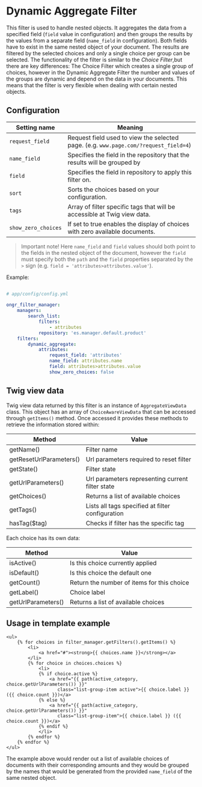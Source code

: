 # Dynamic Aggregate Filter

This filter is used to handle nested objects. It aggregates the data from a 
specified field (`field` value in configuration) and then groups the results 
by the values from a separate field (`name_field` in configuration). Both fields
have to exist in the same nested object of your document. The results are filtered
by the selected choices and only a single choice per group can be selected. The 
functionality of the filter is similar to the *Choice Filter*,but there are key 
differences: The Choice Filter which creates a single group of choices, however 
in the Dynamic Aggregate Filter the number and values of the groups are dynamic 
and depend on the data in your documents. This means that the filter is very 
flexible when dealing with certain nested objects.

## Configuration 

| Setting name           | Meaning                                                                              |
|------------------------|--------------------------------------------------------------------------------------|
| `request_field`        | Request field used to view the selected page. (e.g. `www.page.com/?request_field=4`) |
| `name_field`           | Specifies the field in the repository that the results will be grouped by            |
| `field`                | Specifies the field in repository to apply this filter on.                           |
| `sort`                 | Sorts the choices based on your configuration.                                       |
| `tags`                 | Array of filter specific tags that will be accessible at Twig view data.             |
| `show_zero_choices`    | If set to true enables the display of choices with zero available documents.         |

> Important note! Here `name_field` and `field` values should both point to the fields in the nested object of the
document, however the `field` must specify both the `path` and the `field` properties separated by the `>` sign 
(e.g. `field = 'attributes>attributes.value'`).

Example:
  
```yaml
  
# app/config/config.yml
  
ongr_filter_manager:
    managers:
        search_list:
            filters:
                - attributes
            repository: 'es.manager.default.product'
    filters:
        dynamic_aggregate:
            attributes:
                request_field: 'attributes'
                name_field: attributes.name
                field: attributes>attributes.value
                show_zero_choices: false
```  

## Twig view data

Twig view data returned by this filter is an instance of `AggregateViewData` class.
This object has an array of `ChoiceAwareViewData` that can be accessed through
`getItems()` method. Once accessed it provides these methods to retrieve the
information stored within:

| Method                  | Value                                            |
|-------------------------|--------------------------------------------------|
| getName()               | Filter name                                      |
| getResetUrlParameters() | Url parameters required to reset filter          |
| getState()              | Filter state                                     |
| getUrlParameters()      | Url parameters representing current filter state |
| getChoices()            | Returns a list of available choices              |
| getTags()               | Lists all tags specified at filter configuration |
| hasTag($tag)            | Checks if filter has the specific tag            |

Each choice has its own data:

| Method             | Value                                      |
|--------------------|--------------------------------------------|
| isActive()         | Is this choice currently applied           |
| isDefault()        | Is this choice the default one             |
| getCount()         | Return the number of items for this choice |
| getLabel()         | Choice label                               |
| getUrlParameters() | Returns a list of available choices        |

## Usage in template example

```twig
<ul>
    {% for choices in filter_manager.getFilters().getItems() %}
        <li>
            <a href="#"><strong>{{ choices.name }}</strong></a>
        </li>
        {% for choice in choices.choices %}
            <li>
            {% if choice.active %}
                <a href="{{ path(active_category, choice.getUrlParameters()) }}"
                   class="list-group-item active">{{ choice.label }}({{ choice.count }})</a>
            {% else %}
                <a href="{{ path(active_category, choice.getUrlParameters()) }}"
                   class="list-group-item">{{ choice.label }} ({{ choice.count }})</a>
            {% endif %}
            </li>
        {% endfor %}
    {% endfor %}
</ul>
```

The example above would render out a list of available choices of documents with their 
corresponding amounts and they would be grouped by the names that would be generated from
the provided `name_field` of the same nested object.